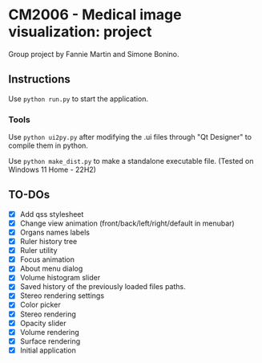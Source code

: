 # CM2006 - Medical image visualization: project

Group project by Fannie Martin and Simone Bonino.

## Instructions
Use `python run.py` to start the application.

### Tools

Use `python ui2py.py` after modifying the .ui files through "Qt Designer" to compile them in python.

Use `python make_dist.py` to make a standalone executable file. (Tested on Windows 11 Home - 22H2)

## TO-DOs
- [X] Add qss stylesheet
- [X] Change view animation (front/back/left/right/default in menubar)
- [X] Organs names labels
- [X] Ruler history tree
- [X] Ruler utility
- [X] Focus animation
- [X] About menu dialog
- [X] Volume histogram slider
- [X] Saved history of the previously loaded files paths.
- [X] Stereo rendering settings
- [X] Color picker
- [X] Stereo rendering
- [X] Opacity slider
- [X] Volume rendering
- [X] Surface rendering
- [x] Initial application